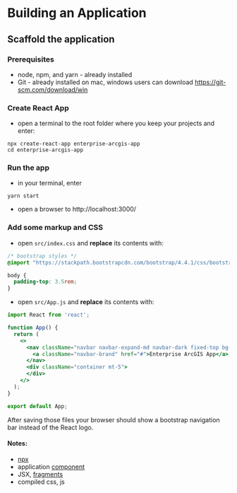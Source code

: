 # Building an Application

## Scaffold the application

### Prerequisites

- node, npm, and yarn - already installed
- Git - already installed on mac, windows users can download https://git-scm.com/download/win

### Create React App
- open a terminal to the root folder where you keep your projects and enter:
```shell
npx create-react-app enterprise-arcgis-app
cd enterprise-arcgis-app
```

### Run the app
- in your terminal, enter
```shell
yarn start
```

- open a browser to http://localhost:3000/

### Add some markup and CSS
- open `src/index.css` and **replace** its contents with:

```css
/* bootstrap styles */
@import "https://stackpath.bootstrapcdn.com/bootstrap/4.4.1/css/bootstrap.min.css";

body {
  padding-top: 3.5rem;
}
```

- open `src/App.js` and **replace** its contents with:

```jsx
import React from 'react';

function App() {
  return (
    <>
      <nav className="navbar navbar-expand-md navbar-dark fixed-top bg-dark">
        <a className="navbar-brand" href="#">Enterprise ArcGIS App</a>
      </nav>
      <div className="container mt-5">
      </div>
    </>
  );
}

export default App;
```

After saving those files your browser should show a bootstrap navigation bar instead of the React logo.

#### Notes:
- [npx](https://www.npmjs.com/package/npx)
- application [component](https://reactjs.org/docs/components-and-props.html#function-and-class-components)
- JSX, [fragments](https://reactjs.org/docs/fragments.html)
- compiled css, js
